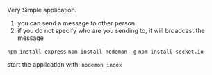 Very Simple application.

1. you can send a message to other person
2. if you do not specify who are you sending to, it will broadcast the message

`npm install express`
`npm install nodemon -g`
`npm install socket.io`

start the application with: `nodemon index`